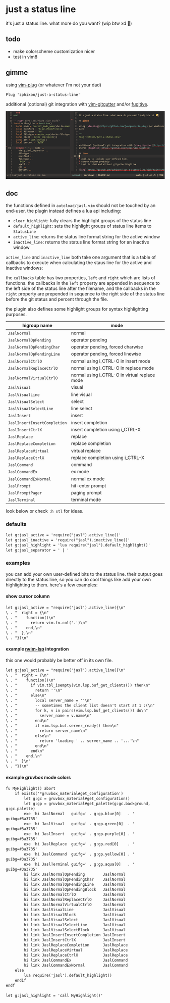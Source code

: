 # just a status line

it's just a status line. what more do you want? (wip btw xd 🤪)

## todo

* make colorscheme customization nicer
* test in vim8

## gimme

using [vim-plug](https://github.com/junegunn/vim-plug) (or whatever I'm not your
dad)

```vim
Plug 'zphixon/just-a-status-line'
```

additional (optional) git integration with [vim-gitgutter](https://github.com/airblade/vim-gitgutter)
and/or [fugitive](https://github.com/tpope/vim-fugitive).

![img](https://github.com/zphixon/just-a-status-line/blob/main/screenshot.png)

## doc

the functions defined in `autoload/jasl.vim` should not be touched by an
end-user. the plugin instead defines a lua api including:

* `clear_highlight`: fully clears the highlight groups of the status line
* `default_highlight`: sets the highlight groups of status line items to `StatusLine`
* `active_line`: returns the status line format string for the active window
* `inactive_line`: returns the status line format string for an inactive window

`active_line` and `inactive_line` both take one argument that is a table of callbacks
to execute when calculating the staus line for the active and inactive windows:

the `callbacks` table has two properties, `left` and `right` which are lists of
functions. the callbacks in the `left` property are appended in sequence to the
left side of the status line after the filename, and the callbacks in the `right`
property are prepended in sequence to the right side of the status line before
the git status and percent through the file.

the plugin also defines some highlight groups for syntax highlighting purposes.

| higroup name                   | mode                                          |
|--------------------------------|-----------------------------------------------|
| `JaslNormal`                   | normal                                        |
| `JaslNormalOpPending`          | operator pending                              |
| `JaslNormalOpPendingChar`      | operator pending, forced charwise             |
| `JaslNormalOpPendingLine`      | operator pending, forced linewise             |
| `JaslNormalCtrlO`              | normal using i_CTRL-O in insert mode          |
| `JaslNormalReplaceCtrlO`       | normal using i_CTRL-O in replace mode         |
| `JaslNormalVirtualCtrlO`       | normal using i_CTRL-O in virtual replace mode |
| `JaslVisual`                   | visual                                        |
| `JaslVisualLine`               | line visual                                   |
| `JaslVisualSelect`             | select                                        |
| `JaslVisualSelectLine`         | line select                                   |
| `JaslInsert`                   | insert                                        |
| `JaslInsertInsertCompletion`   | insert completion                             |
| `JaslInsertCtrlX`              | insert completion using i_CTRL-X              |
| `JaslReplace`                  | replace                                       |
| `JaslReplaceCompletion`        | replace completion                            |
| `JaslReplaceVirtual`           | virtual replace                               |
| `JaslReplaceCtrlX`             | replace completion using i_CTRL-X             |
| `JaslCommand`                  | command                                       |
| `JaslCommandEx`                | ex mode                                       |
| `JaslCommandExNormal`          | normal ex mode                                |
| `JaslPrompt`                   | hit-enter prompt                              |
| `JaslPromptPager`              | paging prompt                                 |
| `JaslTerminal`                 | terminal mode                                 |

look below or check `:h stl` for ideas.

### defaults

```vim
let g:jasl_active = 'require("jasl").active_line()'
let g:jasl_inactive = 'require("jasl").inactive_line()'
let g:jasl_highlight = 'lua require("jasl").default_highlight()'
let g:jasl_separator = ' | '
```

### examples

you can add your own user-defined bits to the status line. their output goes
directly to the status line, so you can do cool things like add your own
highlighting to them. here's a few examples:

#### show cursor column

```vim
let g:jasl_active = "require('jasl').active_line({\n"
\ . "  right = {\n"
\ . "    function()\n"
\ . "      return vim.fn.col('.')\n"
\ . "    end,\n"
\ . "  },\n"
\ . "})\n"
```

#### example [nvim-lsp](https://github.com/neovim/nvim-lsp) integration

this one would probably be better off in its own file.

```vim
let g:jasl_active = "require('jasl').active_line({\n"
\ . "  right = {\n"
\ . "    function()\n"
\ . "      if vim.tbl_isempty(vim.lsp.buf_get_clients()) then\n"
\ . "        return ''\n"
\ . "      else\n"
\ . "        local server_name = ''\n"
\ . "        -- sometimes the client list doesn't start at 1 :(\n"
\ . "        for k, v in pairs(vim.lsp.buf_get_clients()) do\n"
\ . "          server_name = v.name\n"
\ . "        end\n"
\ . "        if vim.lsp.buf.server_ready() then\n"
\ . "          return server_name\n"
\ . "        else\n"
\ . "          return 'loading ' .. server_name .. '...'\n"
\ . "        end\n"
\ . "      end\n"
\ . "    end,\n"
\ . "  }\n"
\ . "})\n"
```

#### example gruvbox mode colors

```vim
fu MyHighlight() abort
    if exists('*gruvbox_material#get_configuration')
        let g:gc = gruvbox_material#get_configuration()
        let g:gp = gruvbox_material#get_palette(g:gc.background, g:gc.palette)
        exe 'hi JaslNormal   guifg=' . g:gp.blue[0]   . ' guibg=#3a3735'
        exe 'hi JaslVisual   guifg=' . g:gp.green[0]  . ' guibg=#3a3735'
        exe 'hi JaslInsert   guifg=' . g:gp.purple[0] . ' guibg=#3a3735'
        exe 'hi JaslReplace  guifg=' . g:gp.red[0]    . ' guibg=#3a3735'
        exe 'hi JaslCommand  guifg=' . g:gp.yellow[0] . ' guibg=#3a3735'
        exe 'hi JaslTerminal guifg=' . g:gp.aqua[0]   . ' guibg=#3a3735'
        hi link JaslNormalOpPending        JaslNormal
        hi link JaslNormalOpPendingChar    JaslNormal
        hi link JaslNormalOpPendingLine    JaslNormal
        hi link JaslNormalOpPendingBlock   JaslNormal
        hi link JaslNormalCtrlO            JaslNormal
        hi link JaslNormalReplaceCtrlO     JaslNormal
        hi link JaslNormalVirtualCtrlO     JaslNormal
        hi link JaslVisualLine             JaslVisual
        hi link JaslVisualBlock            JaslVisual
        hi link JaslVisualSelect           JaslVisual
        hi link JaslVisualSelectLine       JaslVisual
        hi link JaslVisualSelectBlock      JaslVisual
        hi link JaslInsertInsertCompletion JaslInsert
        hi link JaslInsertCtrlX            JaslInsert
        hi link JaslReplaceCompletion      JaslReplace
        hi link JaslReplaceVirtual         JaslReplace
        hi link JaslReplaceCtrlX           JaslReplace
        hi link JaslCommandEx              JaslCommand
        hi link JaslCommandExNormal        JaslCommand
    else
        lua require('jasl').default_highlight()
    endif
endf

let g:jasl_highlight = 'call MyHighlight()'
```

